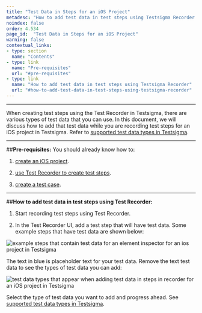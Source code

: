 ```yaml
---
title: "Test Data in Steps for an iOS Project"
metadesc: "How to add test data in test steps using Testsigma Recorder for an iOS project"
noindex: false
order: 4.534
page_id:  "Test Data in Steps for an iOS Project"
warning: false
contextual_links:
- type: section
  name: "Contents"
- type: link
  name: "Pre-requisites"
  url: "#pre-requisites"
- type: link
  name: "How to add test data in test steps using Testsigma Recorder"
  url: "#how-to-add-test-data-in-test-steps-using-testsigma-recorder"
---
```


---
When creating test steps using the Test Recorder in Testsigma, there are various types of test data that you can use. In this document, we will discuss how to add that test data while you are recording test steps for an iOS project in Testsigma. Refer to [supported test data types in Testsigma](https://testsigma.com/docs/test-data/types/overview/).


---
##**Pre-requisites:**
You should already know how to:

1. [create an iOS project](https://testsigma.com/docs/projects/overview/).

2. [use Test Recorder to create test steps](https://testsigma.com/docs/test-cases/create-steps-recorder/ios-apps/overview/).

3. [create a test case](https://testsigma.com/docs/test-cases/manage/add-edit-delete/).


---
##**How to add test data in test steps using Test Recorder:**
1. Start recording test steps using Test Recorder.
   
2. In the Test Recorder UI, add a test step that will have test data. Some example steps that have test data are shown below:


![example steps that contain test data for an element inspector for an ios project in Testsigma](https://docs.testsigma.com/images/test-data-options/test-data-example-steps-for-element-inspector-testsigma-ios.png)


The text in blue is placeholder text for your test data. Remove the text test data to see the types of test data you can add:

![test data types that appear when adding test data in steps in recorder for an iOS project in Testsigma](https://s3.amazonaws.com/static-docs.testsigma.com/new_images/test-cases/create-steps-recorder/ios-apps/test-data-options/test-data-types-test-data-in-element-inspector-steps-testsigma-ios.png)


Select the type of test data you want to add and progress ahead. See [supported test data types in Testsigma](https://testsigma.com/docs/test-data/types/overview/).

